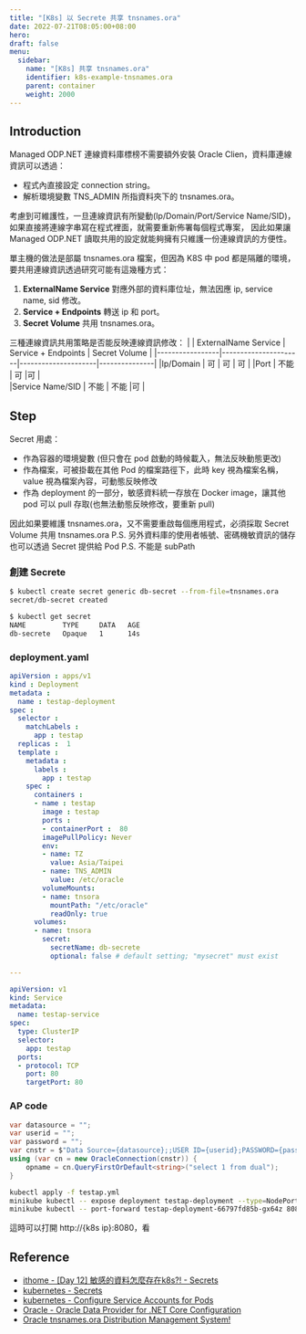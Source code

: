 ```yaml
---
title: "[K8s] 以 Secrete 共享 tnsnames.ora"
date: 2022-07-21T08:05:00+08:00
hero: 
draft: false
menu:
  sidebar:
    name: "[K8s] 共享 tnsnames.ora"
    identifier: k8s-example-tnsnames.ora
    parent: container
    weight: 2000
---
```


## Introduction
Managed ODP.NET 連線資料庫標榜不需要額外安裝 Oracle Clien，資料庫連線資訊可以透過：
- 程式內直接設定 connection string。
- 解析環境變數 TNS_ADMIN 所指資料夾下的 tnsnames.ora。

考慮到可維護性，一旦連線資訊有所變動(Ip/Domain/Port/Service Name/SID)，如果直接將連線字串寫在程式裡面，就需要重新佈署每個程式專案，
因此如果讓 Managed ODP.NET 讀取共用的設定就能夠擁有只維護一份連線資訊的方便性。

單主機的做法是部屬 tnsnames.ora 檔案，但因為 K8S 中 pod 都是隔離的環境，要共用連線資訊透過研究可能有這幾種方式：
1. **ExternalName Service** 對應外部的資料庫位址，無法因應 ip, service name, sid 修改。
2. **Service + Endpoints** 轉送 ip 和 port。
3. **Secret Volume** 共用 tnsnames.ora。

三種連線資訊共用策略是否能反映連線資訊修改：
|                 | ExternalName Service | Service + Endpoints | Secret Volume |
|-----------------|----------------------|---------------------|---------------|
|Ip/Domain        | 可                   | 可                  | 可            | 
|Port             | 不能                 | 可                   |可            |  
|Service Name/SID | 不能                 | 不能                 |可            |  


## Step
Secret 用處： 
 - 作為容器的環境變數 (但只會在 pod 啟動的時候載入，無法反映動態更改)
 - 作為檔案，可被掛載在其他 Pod 的檔案路徑下，此時 key 視為檔案名稱，value 視為檔案內容，可動態反映修改
 - 作為 deployment 的一部分，敏感資料統一存放在 Docker image，讓其他 pod 可以 pull 存取(也無法動態反映修改，要重新 pull)

因此如果要維護 tnsnames.ora，又不需要重啟每個應用程式，必須採取 Secret Volume 共用 tnsnames.ora
P.S. 另外資料庫的使用者帳號、密碼機敏資訊的儲存也可以透過 Secret 提供給 Pod
P.S. 不能是 subPath

### 創建 Secrete
```bash
$ kubectl create secret generic db-secret --from-file=tnsnames.ora
secret/db-secret created

$ kubectl get secret
NAME         TYPE     DATA   AGE
db-secrete   Opaque   1      14s
```
### deployment.yaml

```yaml
apiVersion : apps/v1
kind : Deployment
metadata : 
  name : testap-deployment
spec : 
  selector : 
    matchLabels : 
      app : testap
  replicas :  1
  template : 
    metadata : 
      labels : 
        app : testap
    spec : 
      containers : 
      - name : testap
        image : testap
        ports : 
        - containerPort :  80
        imagePullPolicy: Never
        env:
        - name: TZ
          value: Asia/Taipei
        - name: TNS_ADMIN
          value: /etc/oracle
        volumeMounts:
        - name: tnsora
          mountPath: "/etc/oracle"
          readOnly: true
      volumes:
      - name: tnsora
        secret:
          secretName: db-secrete
          optional: false # default setting; "mysecret" must exist

---

apiVersion: v1
kind: Service
metadata:
  name: testap-service
spec:
  type: ClusterIP
  selector:
    app: testap
  ports:
  - protocol: TCP
    port: 80    
    targetPort: 80  

```
### AP code
```c#
var datasource = "";
var userid = "";
var password = "";
var cnstr = $"Data Source={datasource};;USER ID={userid};PASSWORD={password};;";
using (var cn = new OracleConnection(cnstr)) {
    opname = cn.QueryFirstOrDefault<string>("select 1 from dual");
}
```
```bash
kubectl apply -f testap.yml
minikube kubectl -- expose deployment testap-deployment --type=NodePort --port=80
minikube kubectl -- port-forward testap-deployment-66797fd85b-gx64z 8080:80
```
這時可以打開 http://{k8s ip}:8080，看
## Reference
- [ithome - [Day 12] 敏感的資料怎麼存在k8s?! - Secrets](https://ithelp.ithome.com.tw/articles/10195094)
- [kubernetes - Secrets](https://kubernetes.io/docs/concepts/configuration/secret/)
- [kubernetes - Configure Service Accounts for Pods](https://kubernetes.io/docs/tasks/configure-pod-container/configure-service-account/)
- [Oracle - Oracle Data Provider for .NET Core Configuration](https://docs.oracle.com/en/database/oracle/oracle-database/21/odpnt/InstallCoreConfiguration.html)
- [Oracle tnsnames.ora Distribution Management System!](https://ahmedfattah.com/2017/04/28/oracle-tnsnames-ora-distribution-management-system/)